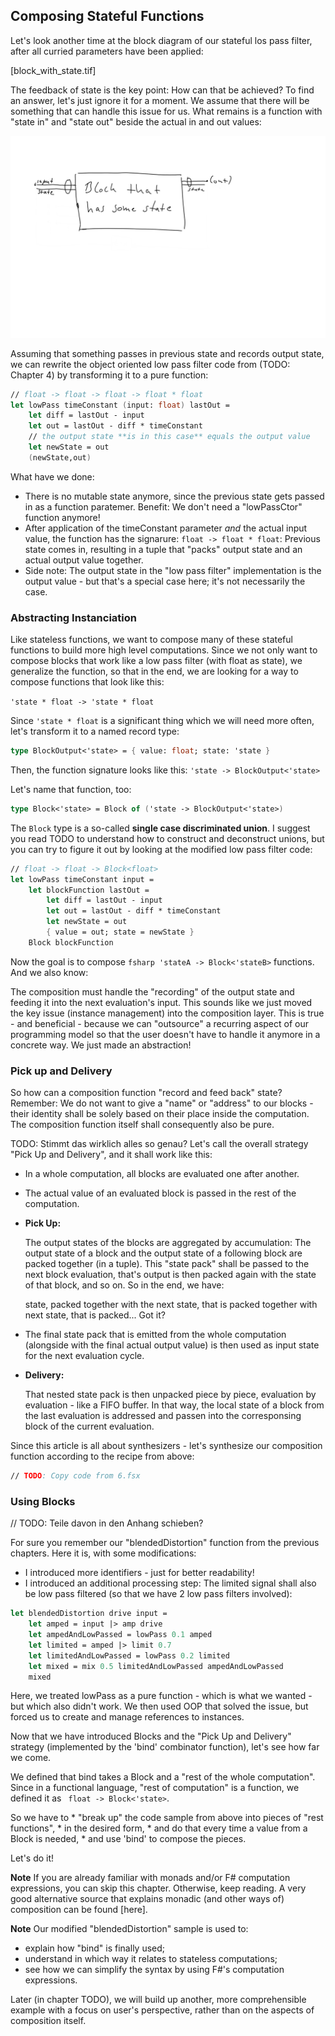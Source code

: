 
## Composing Stateful Functions

Let's look another time at the block diagram of our stateful los pass filter, after all curried parameters have been applied:

[block_with_state.tif]

The feedback of state is the key point: How can that be achieved? To find an answer, let's just ignore it for a moment. We assume that there will be something that can handle this issue for us. What remains is a function with "state in" and "state out" beside the actual in and out values:

![](block_with_state_no_feedback.tif)

Assuming that something passes in previous state and records output state, we can rewrite the object oriented low pass filter code from (TODO: Chapter 4) by transforming it to a pure function:

```fsharp
// float -> float -> float -> float * float
let lowPass timeConstant (input: float) lastOut =
    let diff = lastOut - input
    let out = lastOut - diff * timeConstant
    // the output state **is in this case** equals the output value
    let newState = out
    (newState,out)
```

What have we done:

* There is no mutable state anymore, since the previous state gets passed in as a function paratemer. Benefit: We don't need a "lowPassCtor" function anymore!
* After application of the timeConstant parameter _and_ the actual input value, the function has the signarure: ```float -> float * float```: Previous state comes in, resulting in a tuple that "packs" output state and an actual output value together.
* Side note: The output state in the "low pass filter" implementation is the output value - but that's a special case here; it's not necessarily the case.

### Abstracting Instanciation

Like stateless functions, we want to compose many of these stateful functions to build more high level computations. Since we not only want to compose blocks that work like a low pass filter (with float as state), we generalize the function, so that in the end, we are looking for a way to compose functions that look like this:

``` 'state * float -> 'state * float ```

Since ``` 'state * float ``` is a significant thing which we will need more often, let's transform it to a named record type:

```fsharp
type BlockOutput<'state> = { value: float; state: 'state }
```

Then, the function signature looks like this:
``` 'state -> BlockOutput<'state> ```

Let's name that function, too:

```fsharp
type Block<'state> = Block of ('state -> BlockOutput<'state>)
```

The ```Block``` type is a so-called **single case discriminated union**. I suggest you read TODO to understand how to construct and deconstruct unions, but you can try to figure it out by looking at the modified low pass filter code:

```fsharp
// float -> float -> Block<float>
let lowPass timeConstant input =
    let blockFunction lastOut =
        let diff = lastOut - input
        let out = lastOut - diff * timeConstant
        let newState = out
        { value = out; state = newState }
    Block blockFunction
```

Now the goal is to compose ```fsharp 'stateA -> Block<'stateB>``` functions. And we also know:

The composition must handle the "recording" of the output state and feeding it into the next evaluation's input. This sounds like we just moved the key issue (instance management) into the composition layer. This is true - and beneficial - because we can "outsource" a recurring aspect of our programming model so that the user doesn't have to handle it anymore in a concrete way. We just made an abstraction!

### Pick up and Delivery

So how can a composition function "record and feed back" state? Remember: We do not want to give a "name" or "address" to our blocks - their identity shall be solely based on their place inside the computation. The composition function itself shall consequently also be pure.

TODO: Stimmt das wirklich alles so genau?
Let's call the overall strategy "Pick Up and Delivery", and it shall work like this:

* In a whole computation, all blocks are evaluated one after another.

* The actual value of an evaluated block is passed in the rest of the computation.

* **Pick Up:**
  
  The output states of the blocks are aggregated by accumulation: The output state of a block and the output state of a following block are packed together (in a tuple). This "state pack" shall be passed to the next block evaluation, that's output is then packed again with the state of that block, and so on. So in the end, we have:
  
  state, packed together with the next state, that is packed together with next state, that is packed... Got it?

* The final state pack that is emitted from the whole computation (alongside with the final actual output value) is then used as input state for the next evaluation cycle.

* **Delivery:**
  
  That nested state pack is then unpacked piece by piece, evaluation by evaluation - like a FIFO buffer. In that way, the local state of a block from the last evaluation is addressed and passen into the corresponsing block of the current evaluation.

<!-- What we are looking for is a strategy on how to evaluate a computation that is made up of stateful functions. And there is an analogy that is easy to understand: Evaluating a whole computation means that the emitted state of the stateful functions has to be collected somehow. Our  -->

Since this article is all about synthesizers - let's synthesize our composition function according to the recipe from above:

```fsharp
// TODO: Copy code from 6.fsx
```

### Using Blocks

// TODO: Teile davon in den Anhang schieben?

For sure you remember our "blendedDistortion" function from the previous chapters. Here it is, with some modifications:

* I introduced more identifiers - just for better readability!
* I introduced an additional processing step: The limited signal shall also be low pass filtered (so that we have 2 low pass filters involved):

```fsharp
let blendedDistortion drive input =
    let amped = input |> amp drive
    let ampedAndLowPassed = lowPass 0.1 amped
    let limited = amped |> limit 0.7
    let limitedAndLowPassed = lowPass 0.2 limited
    let mixed = mix 0.5 limitedAndLowPassed ampedAndLowPassed
    mixed
```

Here, we treated lowPass as a pure function - which is what we wanted - but which also didn't work. We then used OOP that solved the issue, but forced us to create and manage references to instances.

Now that we have introduced Blocks and the "Pick Up and Delivery" strategy (implemented by the 'bind' combinator function), let's see how far we come.

We defined that bind takes a Block and a "rest of the whole computation". Since in a functional language, "rest of computation" is a function, we defined it as ``` float -> Block<'state>```.

So we have to
    * "break up" the code sample from above into pieces of "rest functions",
    * in the desired form,
    * and do that every time a value from a Block is needed,
    * and use 'bind' to compose the pieces.

Let's do it! 

**Note**
If you are already familiar with monads and/or F# computation expressions, you can skip this chapter. Otherwise, keep reading. A very good alternative source that explains monadic (and other ways of) composition can be found [here].

**Note**
Our modified "blendedDistortion" sample is used to:

* explain how "bind" is finally used;
* understand in which way it relates to stateless computations;
* see how we can simplify the syntax by using F#'s computation expressions.

Later (in chapter TODO), we will build up another, more comprehensible example with a focus on user's perspective, rather than on the aspects of composition itself.
